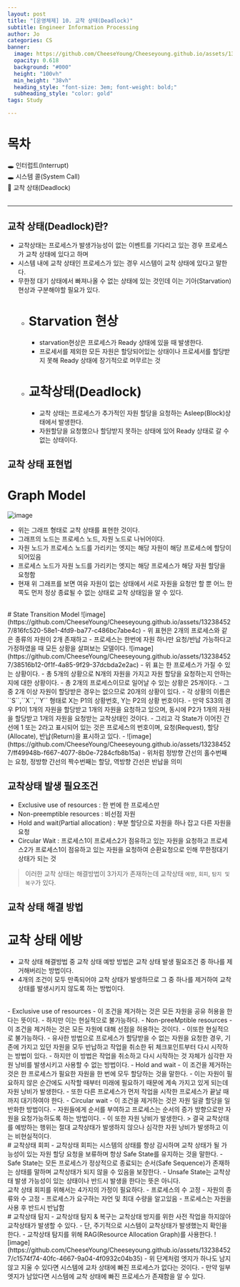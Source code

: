 ```yaml
---
layout: post
title: "[운영체제] 10. 교착 상태(Deadlock)"
subtitle: Engineer Information Processing
author: Jo
categories: CS
banner:
  image: https://github.com/CheeseYoung/Cheeseyoung.github.io/assets/132384527/5301ed3d-6f59-482b-bd76-748f837946d4
  opacity: 0.618
  background: "#000"
  height: "100vh"
  min_height: "38vh"
  heading_style: "font-size: 3em; font-weight: bold;"
  subheading_style: "color: gold"
tags: Study

---
```


# 목차
🕳 인터럽트(Interrupt) <br>
🕳 시스템 콜(System Call) <br>
📌 교착 상태(Deadlock) <br>
<br>
<hr>


## 교착 상태(Deadlock)란?
- 교착상태는 프로세스가 발생가능성이 없는 이벤트를 기다리고 있는 경우 프로세스가 교착 상태에 있다고 하며
- 시스템 내에 교착 상태인 프로세스가 있는 경우 시스템이 교착 상태에 있다고 말한다.
- 무한정 대기 상태에서 빠져나올 수 없는 상태에 있는 것인데 이는 기아(Starvation) 현상과 구분해야할 필요가 있다. 
  - # Starvation 현상
    - starvation현상은 프로세스가 Ready 상태에 있을 때 발생한다.
    - 프로세서를 제외한 모든 자원은 할당되어있는 상태이나 프로세서를 할당받지 못해 Ready 상태에 장기적으로 머무르는 것
  - # 교착상태(Deadlock)
    - 교착 상태는 프로세스가 추가적인 자원 할당을 요청하는 Asleep(Block)상태에서 발생한다.
    - 자원할당을 요청했으나 할당받지 못하는 상태에 있어 Ready 상태로 갈 수 없는 상태이다.

## 교착 상태 표현법
# Graph Model
![image](https://github.com/CheeseYoung/Cheeseyoung.github.io/assets/132384527/5301ed3d-6f59-482b-bd76-748f837946d4)
- 위는 그래프 형태로 교착 상태를 표현한 것이다.
- 그래프의 노드는 프로세스 노드, 자원 노드로 나뉘어이다.
- 자원 노드가 프로세스 노드를 가리키는 엣지는 해당 자원이 해당 프로세스에 할당이 되어있음
- 프로세스 노드가 자원 노드를 가리키는 엣지는 해당 프로세스가 해당 자원 할당을 요청함
- 현재 위 그래프를 보면 여유 자원이 없는 상태에서 서로 자원을 요청만 할 뿐 어느 한쪽도 먼저 정상 종료될 수 없는 상태로 교착 상태임을 알 수 있다.
<br>
# State Transition Model
![image](https://github.com/CheeseYoung/Cheeseyoung.github.io/assets/132384527/816fc520-58e1-4fd9-ba77-c486bc7abe4c)
- 위 표현은 2개의 프로세스와 같은 종류의 자원이 2개 존재하고
- 프로세스는 한번에 자원 하나만 요청/반납 가능하다고 가정하였을 때 모든 상황을 살펴보는 모델이다.
![image](https://github.com/CheeseYoung/Cheeseyoung.github.io/assets/132384527/38516b12-0f1f-4a85-9f29-37dcbda2e2ac)
- 위 표는 한 프로세스가 가질 수 있는 상황이다.
- 총 5개의 상황으로 N개의 자원을 가지고 자원 할당을 요청하는지 안하는지에 대한 상황이다.
- 총 2개의 프로세스이므로 일어날 수 있는 상황은 25개이다.
- 그 중 2개 이상 자원이 할당받은 경우는 없으므로 20개의 상황이 있다.
- 각 상황의 이름은 ``S``,``X``,``Y`` 형태로 X는 P1의 상황번호, Y는 P2의 상황 번호이다.
- 만약 S33의 경우 P1이 1개의 자원을 할당받고 1개의 자원을 요청하고 있으며, 동시에 P2가 1개의 자원을 할당받고 1개의 자원을 요청받는 교착상태인 것이다.
- 그리고 각 State가 이어진 간선에 1 또는 2라고 표시되어 있는 것은 프로세스의 번호이며,
  요청(Request), 할당(Allocate), 반납(Return)을 표시하고 있다.
- ![image](https://github.com/CheeseYoung/Cheeseyoung.github.io/assets/132384527/ff49948b-f667-4077-8b0e-7284cfb8b15a)
- 위처럼 정방향 간선의 홀수번째는 요청, 정방향 간선의 짝수번째는 할당, 역방향 간선은 반납을 의미

## 교착상태 발생 필요조건
- Exclusive use of resources : 한 번에 한 프로세스만
- Non-preemptible resources : 비선점 자원
- Hold and wait(Partial allocation) : 부분 할당으로 자원을 하나 잡고 다른 자원을 요청
- Circular Wait : 프로세스1이 프로세스2가 점유하고 있는 자원을 요청하고
  프로세스2가 프로세스1이 점유하고 있는 자원을 요청하여 순환요청으로 인해 무한정대기상태가 되는 것
> 이러한 교착 상태는 해결방법이 3가지가 존재하는데 교착상태 ``예방``, ``회피``, ``탐지 및 복구``가 있다.

## 교착 상태 해결 방법
# 교착 상태 에방
- 교착 상태 해결방법 중 교착 상태 예방 방법은 교착 상태 발생 필요조건 중 하나를 제거해버리는 방법이다.
- 4개의 조건이 모두 만족되어야 교착 상태가 발생하므로 그 중 하나를 제거하여 교착상태를 발생시키지 않도록 하는 방법이다.
<br>
- Exclusive use of resources
  - 이 조건을 제거하는 것은 모든 자원을 공유 허용을 한다는 뜻이다.
  - 하지만 이는 현실적으로 불가능하다.
- Non-preeMptible resources
  - 이 조건을 제거하는 것은 모든 자원에 대해 선점을 허용하는 것이다.
  - 이또한 현실적으로 불가능하다.
  - 유사한 방법으로 프로세스가 할당받을 수 없는 자원을 요청한 경우, 기존에 가지고 있던 자원을 모두 반납하고 작업을 취소한 뒤 체크포인트부터 다시 시작하는 방법이 있다.
  - 하지만 이 방법은 작업을 취소하고 다시 시작하는 것 자체가 심각한 자원 낭비를 발생시키고 사용할 수 없는 방법이다.
- Hold and wait
  - 이 조건을 제거하는 것은 한 프로세스가 필요한 자원을 한 번에 모두 할당하는 것을 말한다.
  - 이는 자원이 필요하지 않은 순간에도 시작할 때부터 미래에 필요하기 때문에 계속 가지고 있게 되는데 자원 낭비가 발생한다.
  - 또한 다른 프로세스가 먼저 작업을 시작한 프로세스가 끝날 때까지 대기하여야 한다.
- Circular wait
  - 이 조건을 제거하는 것은 자원 일괄 할당을 일반화한 방법이다.
  - 자원들에게 순서를 부여하고 프로세스는 순서의 증가 방향으로만 자원을 요청가능하도록 하는 방법이다.
  - 이 또한 자원 낭비가 발생한다.
> 결국 교착상태를 예방하는 행위는 절대 교착상태가 발생하지 않으나 심각한 자원 낭비가 발생하고 이는 비현실적이다.
<br>
# 교착상태 회피
- 교착상태 회피는 시스템의 상태를 항상 감시하며 교착 상태가 될 가능성이 있는 자원 할당 요청을 보류하며 항상 Safe State를 유지하는 것을 말한다.
- Safe State는 모든 프로세스가 정상적으로 종료되는 순서(Safe Sequence)가 존재하는 상태를 말하며 교착상태가 되지 않을 수 있음을 보장한다.
- Unsafe State는 교착상태 발생 가능성이 있는 상태이나 반드시 발생을 한다는 뜻은 아니다.
<br>
교착 상태 회피를 위해서는 4가지의 가정이 필요하다.
- 프로세스의 수 고정
- 자원의 종류와 수 고정
- 프로세스가 요구하는 자언 및 최대 수량을 알고있음
- 프로세스는 자원을 사용 후 반드시 반납함  
<br>
# 교착상태 탐지
- 교착상태 탐지 & 복구는 교착상태 방지를 위한 사전 작업을 하지않아 교착상태가 발생할 수 있다.
- 단, 주기적으로 시스템이 교착상태가 발생했는지 확인을 한다.
- 교착상태 탐지를 위해 RAG(Resource Allocation Graph)를 사용한다.
![image](https://github.com/CheeseYoung/Cheeseyoung.github.io/assets/132384527/c1574f74-40fc-4667-9a04-4f0932c04b35)
- 위 단계처럼 엣지가 하나도 남지 않고 지울 수 있다면 시스템에 교차 상태에 빠진 프로세스가 없다는 것이다.
- 만약 일부 엣지가 남았다면 시스템에 교착 상태에 빠진 프로세스가 존재함을 알 수 있다.



